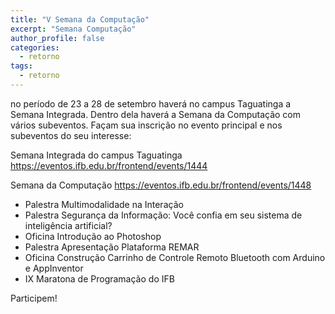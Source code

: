 ```yaml
---
title: "V Semana da Computação"
excerpt: "Semana Computação"
author_profile: false
categories:
  - retorno
tags:
  - retorno
---
```


no período de 23 a 28 de setembro haverá no campus Taguatinga a Semana Integrada.
Dentro dela haverá a Semana da Computação com vários subeventos.
Façam sua inscrição no evento principal e nos subeventos do seu interesse:

Semana Integrada do campus Taguatinga
https://eventos.ifb.edu.br/frontend/events/1444

Semana da Computação
https://eventos.ifb.edu.br/frontend/events/1448

- Palestra Multimodalidade na Interação
- Palestra Segurança da Informação: Você confia em seu sistema de inteligência artificial? 
- Oficina Introdução ao Photoshop
- Palestra Apresentação Plataforma REMAR 
- Oficina Construção Carrinho de Controle Remoto Bluetooth com Arduino e AppInventor
- IX Maratona de Programação do IFB

Participem!

